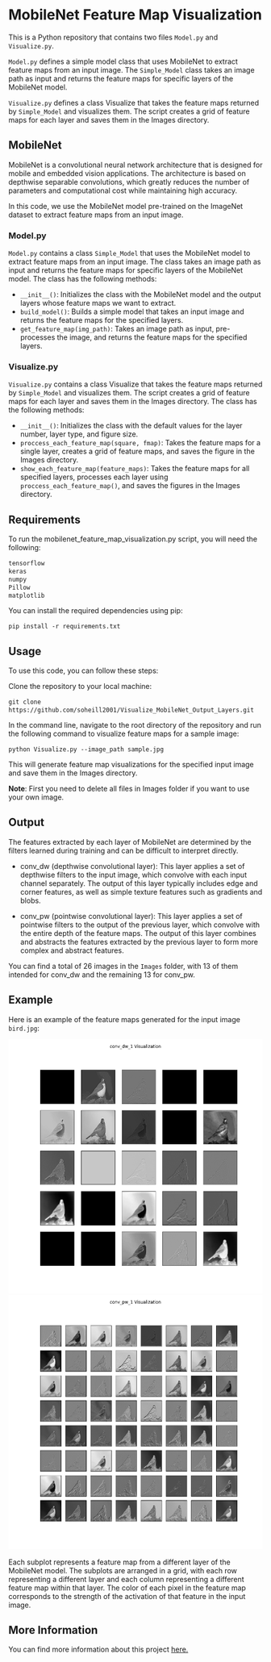 # MobileNet Feature Map Visualization
This is a Python repository that contains two files `Model.py` and `Visualize.py`.

`Model.py` defines a simple model class that uses MobileNet to extract feature maps from an input image. The `Simple_Model` class takes an image path as input and returns the feature maps for specific layers of the MobileNet model.

`Visualize.py` defines a class Visualize that takes the feature maps returned by `Simple_Model` and visualizes them. The script creates a grid of feature maps for each layer and saves them in the Images directory.
## MobileNet
MobileNet is a convolutional neural network architecture that is designed for mobile and embedded vision applications. The architecture is based on depthwise separable convolutions, which greatly reduces the number of parameters and computational cost while maintaining high accuracy.

In this code, we use the MobileNet model pre-trained on the ImageNet dataset to extract feature maps from an input image.

### Model.py
`Model.py` contains a class `Simple_Model` that uses the MobileNet model to extract feature maps from an input image. The class takes an image path as input and returns the feature maps for specific layers of the MobileNet model. The class has the following methods:

+ `__init__()`: Initializes the class with the MobileNet model and the output layers whose feature maps we want to extract.
+ `build_model()`: Builds a simple model that takes an input image and returns the feature maps for the specified layers.
+ `get_feature_map(img_path)`: Takes an image path as input, pre-processes the image, and returns the feature maps for the specified layers.

### Visualize.py
`Visualize.py` contains a class Visualize that takes the feature maps returned by `Simple_Model` and visualizes them. The script creates a grid of feature maps for each layer and saves them in the Images directory. The class has the following methods:

+ `__init__()`: Initializes the class with the default values for the layer number, layer type, and figure size.
+ `proccess_each_feature_map(square, fmap)`: Takes the feature maps for a single layer, creates a grid of feature maps, and saves the figure in the Images directory.
+ `show_each_feature_map(feature_maps)`: Takes the feature maps for all specified layers, processes each layer using `proccess_each_feature_map()`, and saves the figures in the Images directory.

## Requirements
To run the mobilenet_feature_map_visualization.py script, you will need the following:
```
tensorflow
keras
numpy
Pillow
matplotlib
```
You can install the required dependencies using pip:
```
pip install -r requirements.txt
```
## Usage
To use this code, you can follow these steps:

Clone the repository to your local machine:
```
git clone https://github.com/soheill2001/Visualize_MobileNet_Output_Layers.git
```
In the command line, navigate to the root directory of the repository and run the following command to visualize feature maps for a sample image:
```
python Visualize.py --image_path sample.jpg
```
This will generate feature map visualizations for the specified input image and save them in the Images directory.

**Note**: First you need to delete all files in Images folder if you want to use your own image.

## Output
The features extracted by each layer of MobileNet are determined by the filters learned during training and can be difficult to interpret directly.

+ conv_dw (depthwise convolutional layer): This layer applies a set of depthwise filters to the input image, which convolve with each input channel separately. The output of this layer typically includes edge and corner features, as well as simple texture features such as gradients and blobs.

+ conv_pw (pointwise convolutional layer): This layer applies a set of pointwise filters to the output of the previous layer, which convolve with the entire depth of the feature maps. The output of this layer combines and abstracts the features extracted by the previous layer to form more complex and abstract features.

You can find a total of 26 images in the `Images` folder, with 13 of them intended for conv_dw and the remaining 13 for conv_pw.

## Example
Here is an example of the feature maps generated for the input image `bird.jpg`:

![](Images/conv_dw_1.png)
![](Images/conv_pw_1.png)

Each subplot represents a feature map from a different layer of the MobileNet model. The subplots are arranged in a grid, with each row representing a different layer and each column representing a different feature map within that layer. The color of each pixel in the feature map corresponds to the strength of the activation of that feature in the input image.

## More Information
You can find more information about this project [here.]()
